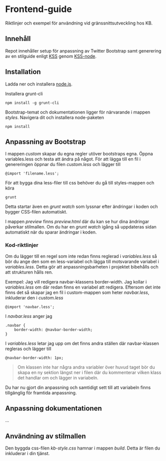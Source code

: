 # Frontend-guide
Riktlinjer och exempel för användning vid gränssnittsutveckling hos KB.

## Innehåll

Repot innehåller setup för anpassning av Twitter Bootstrap samt generering av en stilguide enligt [KSS](https://github.com/kneath/kss) genom [KSS-node](https://github.com/kss-node/kss-node).

## Installation

Ladda ner och installera [node.js](https://nodejs.org/download/).

Installera grunt-cli

    npm install -g grunt-cli

Bootstrap-temat och dokumentationen ligger för närvarande i mappen _styles_. Navigera dit och installera node-paketen

    npm install


## Anpassning av Bootstrap

I mappen _custom_ skapar du egna regler utöver bootstraps egna. Öppna variables.less och testa att ändra på något.
För att lägga till en fil i genereringen öppnar du filen _custom.less_ och lägger till

    @import 'filename.less';

För att bygga dina less-filer till css behöver du gå till styles-mappen och köra

    grunt
    
Detta startar även en _grunt watch_ som lyssnar efter ändringar i koden och bygger CSS-filen automatiskt.

I mappen _preview_ finns _preview.html_ där du kan se hur dina ändringar påverkar stilmallen. Om du har en _grunt watch_ igång så uppdateras sidan automatiskt när du sparar ändringar i koden.

### Kod-riktlinjer

Om du lägger till en regel som inte redan finns reglerad i _variables.less_ så bör du ange den som en less-variabel och lägga till motsvarande variabel i _variables.less_. Detta gör att anpassningsbarheten i projektet bibehålls och att strukturen hålls ren.

Exempel:
Jag vill redigera navbar-klassens border-width. Jag kollar i _variables.less_ om där redan finns en variabel att redigera. Eftersom det inte finns det så skapar jag en fil i custom-mappen som heter _navbar.less_, inkluderar den i _custom.less_

    @import 'navbar.less';
    
I _navbar.less_ anger jag

    .navbar {
        border-width: @navbar-border-width;
    }
I _variables.less_ letar jag upp om det finns andra ställen där navbar-klassen regleras och lägger till

    @navbar-border-width: 1px;
>Om klassen inte har några andra variabler över huvud taget bör du skapa en ny sektion längst ner i filen där du kommenterar vilken klass det handlar om och lägger in variabeln.

Du har nu gjort din anpassning och samtidigt sett till att variabeln finns tillgänglig för framtida anpassning.

## Anpassning dokumentationen

...

## Användning av stilmallen

Den byggda css-filen _kb-style.css_ hamnar i mappen _build_. Detta är filen du inkluderar i din tjänst.
